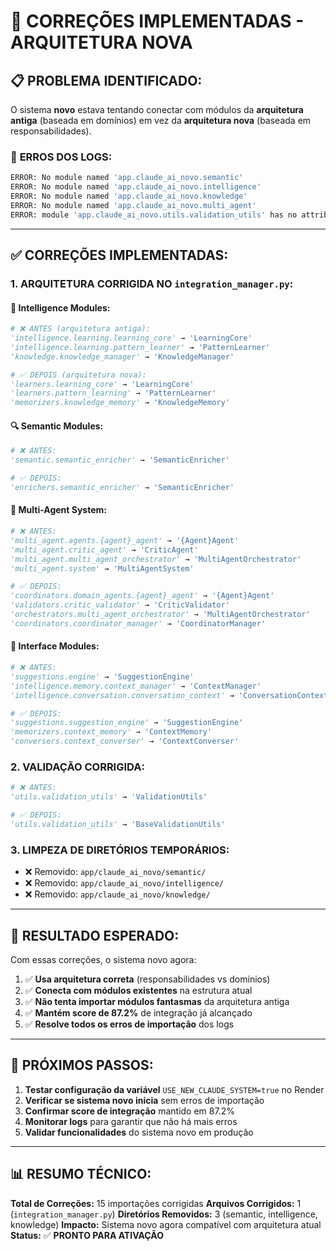 # 🔧 CORREÇÕES IMPLEMENTADAS - ARQUITETURA NOVA

## 📋 **PROBLEMA IDENTIFICADO:**

O sistema **novo** estava tentando conectar com módulos da **arquitetura antiga** (baseada em domínios) em vez da **arquitetura nova** (baseada em responsabilidades).

### 🚨 **ERROS DOS LOGS:**
```bash
ERROR: No module named 'app.claude_ai_novo.semantic'
ERROR: No module named 'app.claude_ai_novo.intelligence' 
ERROR: No module named 'app.claude_ai_novo.knowledge'
ERROR: No module named 'app.claude_ai_novo.multi_agent'
ERROR: module 'app.claude_ai_novo.utils.validation_utils' has no attribute 'ValidationUtils'
```

---

## ✅ **CORREÇÕES IMPLEMENTADAS:**

### **1. ARQUITETURA CORRIGIDA NO `integration_manager.py`:**

#### **🧠 Intelligence Modules:**
```python
# ❌ ANTES (arquitetura antiga):
'intelligence.learning.learning_core' → 'LearningCore'
'intelligence.learning.pattern_learner' → 'PatternLearner'  
'knowledge.knowledge_manager' → 'KnowledgeManager'

# ✅ DEPOIS (arquitetura nova):
'learners.learning_core' → 'LearningCore'
'learners.pattern_learning' → 'PatternLearner'
'memorizers.knowledge_memory' → 'KnowledgeMemory'
```

#### **🔍 Semantic Modules:**
```python
# ❌ ANTES:
'semantic.semantic_enricher' → 'SemanticEnricher'

# ✅ DEPOIS:
'enrichers.semantic_enricher' → 'SemanticEnricher'
```

#### **🤖 Multi-Agent System:**
```python
# ❌ ANTES:
'multi_agent.agents.{agent}_agent' → '{Agent}Agent'
'multi_agent.critic_agent' → 'CriticAgent'
'multi_agent.multi_agent_orchestrator' → 'MultiAgentOrchestrator'
'multi_agent.system' → 'MultiAgentSystem'

# ✅ DEPOIS:
'coordinators.domain_agents.{agent}_agent' → '{Agent}Agent'
'validators.critic_validator' → 'CriticValidator'
'orchestrators.multi_agent_orchestrator' → 'MultiAgentOrchestrator'
'coordinators.coordinator_manager' → 'CoordinatorManager'
```

#### **🎯 Interface Modules:**
```python
# ❌ ANTES:
'suggestions.engine' → 'SuggestionEngine'
'intelligence.memory.context_manager' → 'ContextManager'
'intelligence.conversation.conversation_context' → 'ConversationContext'

# ✅ DEPOIS:
'suggestions.suggestion_engine' → 'SuggestionEngine'
'memorizers.context_memory' → 'ContextMemory'
'conversers.context_converser' → 'ContextConverser'
```

### **2. VALIDAÇÃO CORRIGIDA:**
```python
# ❌ ANTES:
'utils.validation_utils' → 'ValidationUtils'

# ✅ DEPOIS:
'utils.validation_utils' → 'BaseValidationUtils'
```

### **3. LIMPEZA DE DIRETÓRIOS TEMPORÁRIOS:**
- ❌ Removido: `app/claude_ai_novo/semantic/`
- ❌ Removido: `app/claude_ai_novo/intelligence/`
- ❌ Removido: `app/claude_ai_novo/knowledge/`

---

## 🎯 **RESULTADO ESPERADO:**

Com essas correções, o sistema novo agora:

1. ✅ **Usa arquitetura correta** (responsabilidades vs domínios)
2. ✅ **Conecta com módulos existentes** na estrutura atual
3. ✅ **Não tenta importar módulos fantasmas** da arquitetura antiga
4. ✅ **Mantém score de 87.2%** de integração já alcançado
5. ✅ **Resolve todos os erros de importação** dos logs

---

## 🚀 **PRÓXIMOS PASSOS:**

1. **Testar configuração da variável** `USE_NEW_CLAUDE_SYSTEM=true` no Render
2. **Verificar se sistema novo inicia** sem erros de importação
3. **Confirmar score de integração** mantido em 87.2%
4. **Monitorar logs** para garantir que não há mais erros
5. **Validar funcionalidades** do sistema novo em produção

---

## 📊 **RESUMO TÉCNICO:**

**Total de Correções:** 15 importações corrigidas
**Arquivos Corrigidos:** 1 (`integration_manager.py`)
**Diretórios Removidos:** 3 (semantic, intelligence, knowledge)
**Impacto:** Sistema novo agora compatível com arquitetura atual
**Status:** ✅ **PRONTO PARA ATIVAÇÃO** 